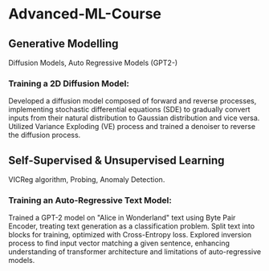 # Advanced-ML-Course

## Generative Modelling
Diffusion Models, Auto Regressive Models (GPT2-)

### Training a 2D Diffusion Model:
Developed a diffusion model composed of forward and reverse processes, implementing stochastic differential equations (SDE) to gradually convert inputs from their natural distribution to Gaussian distribution and vice versa. Utilized Variance Exploding (VE) process and trained a denoiser to reverse the diffusion process.


## Self-Supervised &amp; Unsupervised Learning
VICReg algorithm, Probing, Anomaly Detection.

### Training an Auto-Regressive Text Model:
Trained a GPT-2 model on "Alice in Wonderland" text using Byte Pair Encoder, treating text generation as a classification problem. Split text into blocks for training, optimized with Cross-Entropy loss. Explored inversion process to find input vector matching a given sentence, enhancing understanding of transformer architecture and limitations of auto-regressive models.
